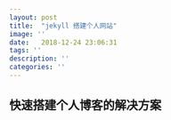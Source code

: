 ```yaml
---
layout: post
title:  "jekyll 搭建个人网站"
image: ''
date:   2018-12-24 23:06:31
tags: ''
description: ''
categories: ''
---
```


## 快速搭建个人博客的解决方案
